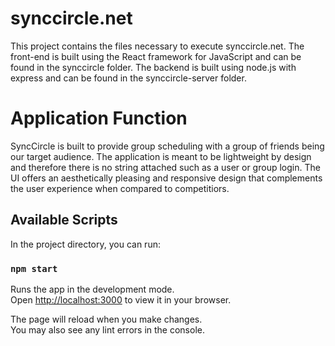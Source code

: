 # synccircle.net

This project contains the files necessary to execute synccircle.net. The front-end is built using the React framework for JavaScript and can be found in the synccircle folder. The backend is built using node.js with express and can be found in the synccircle-server folder.

# Application Function

SyncCircle is built to provide group scheduling with a group of friends being our target audience. The application is meant to be lightweight by design and therefore there is no string attached such as a user or group login. The UI offers an aesthetically pleasing and responsive design that complements the user experience when compared to competitiors.

## Available Scripts

In the project directory, you can run:

### `npm start`

Runs the app in the development mode.\
Open [http://localhost:3000](http://localhost:3000) to view it in your browser.

The page will reload when you make changes.\
You may also see any lint errors in the console.
